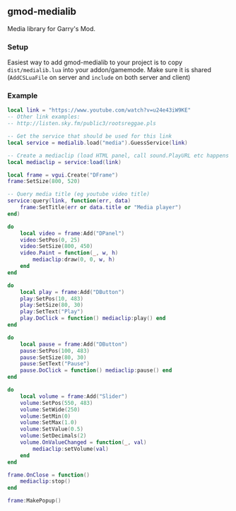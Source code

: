 ## gmod-medialib

Media library for Garry's Mod.

### Setup
Easiest way to add gmod-medialib to your project is to copy ```dist/medialib.lua``` into your addon/gamemode. Make sure it is shared (```AddCSLuaFile``` on server and ```include``` on both server and client)

### Example

```lua
local link = "https://www.youtube.com/watch?v=u24e43iW9KE"
-- Other link examples:
-- http://listen.sky.fm/public3/rootsreggae.pls

-- Get the service that should be used for this link
local service = medialib.load("media").GuessService(link)

-- Create a mediaclip (load HTML panel, call sound.PlayURL etc happens here) using that service
local mediaclip = service:load(link)

local frame = vgui.Create("DFrame")
frame:SetSize(800, 520)

-- Query media title (eg youtube video title)
service:query(link, function(err, data)
	frame:SetTitle(err or data.title or "Media player")
end)

do
	local video = frame:Add("DPanel")
	video:SetPos(0, 25)
	video:SetSize(800, 450)
	video.Paint = function(_, w, h)
		mediaclip:draw(0, 0, w, h)
	end
end

do
	local play = frame:Add("DButton")
	play:SetPos(10, 483)
	play:SetSize(80, 30)
	play:SetText("Play")
	play.DoClick = function() mediaclip:play() end
end

do
	local pause = frame:Add("DButton")
	pause:SetPos(100, 483)
	pause:SetSize(80, 30)
	pause:SetText("Pause")
	pause.DoClick = function() mediaclip:pause() end
end

do
	local volume = frame:Add("Slider")
	volume:SetPos(550, 483)
	volume:SetWide(250)
	volume:SetMin(0)
	volume:SetMax(1.0)
	volume:SetValue(0.5)
	volume:SetDecimals(2)
	volume.OnValueChanged = function(_, val)
		mediaclip:setVolume(val)	
	end
end

frame.OnClose = function()
	mediaclip:stop()
end

frame:MakePopup()
```